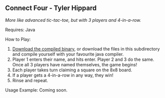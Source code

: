 ## Connect Four - Tyler Hippard
*More like advanced tic-tac-toe, but with 3 players and 4-in-a-row.*

Requires: Java

How to Play:
  1. [Download the compiled binary](https://github.com/JellyBlade/programming-examples/releases/connect-four), or download the files in this subdirectory and compile yourself with your favourite java compiler.
  2. Player 1 enters their name, and hits enter. Player 2 and 3 do the same. Once all 3 players have named themselves, the game begins!
  3. Each player takes turn claiming a square on the 8x8 board.
  4. If a player gets a 4-in-a-row in any way, they win!
  5. Rinse and repeat.
  
Usage Example: Coming soon.
